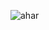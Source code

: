 ![ahar](https://user-images.githubusercontent.com/62181222/102014629-25d93700-3d81-11eb-9df4-fde442244081.png)
